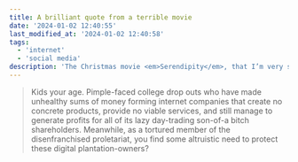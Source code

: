 ```yaml
---
title: A brilliant quote from a terrible movie
date: '2024-01-02 12:40:55'
last_modified_at: '2024-01-02 12:40:58'
tags:
  - 'internet'
  - 'social media'
description: 'The Christmas movie <em>Serendipity</em>, that I’m very sorry to have inflicted on both my wife and myself, was released in 2001. It preceded the current <a href="https://en.wikipedia.org/wiki/Enshittification">enshittification</a> of the web by a couple of decades, and had a single highlight, when the character played by Jeremy Piven erupted in a fantastic rant.'
---
```

> Kids your age. Pimple-faced college drop outs who have made unhealthy sums of money forming internet companies that create no concrete products, provide no viable services, and still manage to generate profits for all of its lazy day-trading son-of-a bitch shareholders. Meanwhile, as a tortured member of the disenfranchised proletariat, you find some altruistic need to protect these digital plantation-owners?